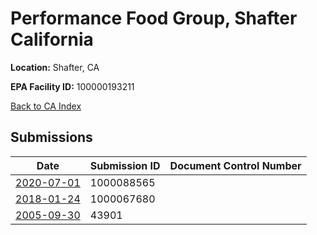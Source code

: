 # Performance Food Group, Shafter California

**Location:** Shafter, CA

**EPA Facility ID:** 100000193211

[Back to CA Index](../../index.md)

## Submissions

| Date | Submission ID | Document Control Number |
|------|--------------|-------------------------|
| [2020-07-01](submissions/1000088565.md) | 1000088565 |  |
| [2018-01-24](submissions/1000067680.md) | 1000067680 |  |
| [2005-09-30](submissions/43901.md) | 43901 |  |
